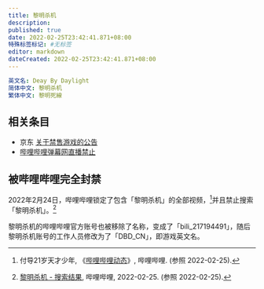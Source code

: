 ```yaml
---
title: 黎明杀机
description:
published: true
date: 2022-02-25T23:42:41.871+08:00
特殊标签标记: #无标签
editor: markdown
dateCreated: 2022-02-25T23:42:41.871+08:00
---
```


```YAML
英文名: Deay By Daylight
简体中文: 黎明杀机
繁体中文: 黎明死線
```

## 相关条目

+ 京东 [关于禁售游戏的公告](/blocklist/关于禁售游戏的公告-京东.md)
+ [哔哩哔哩弹幕网直播禁止](/website/哔哩哔哩弹幕网.md#直播禁止列表)

## 被哔哩哔哩完全封禁

2022年2月24日，哔哩哔哩锁定了包含「黎明杀机」的全部视频，[^9879]并且禁止搜索「黎明杀机」。[^4358]

[^9879]: 付导21岁天才少年, 《[哔哩哔哩动态](https://t.bilibili.com/630687922839879697)》, 哔哩哔哩. (参照 2022-02-25).

[^4358]: [黎明杀机 - 搜索结果](https://web.archive.org/web/20220225044358/https://search.bilibili.com/all?keyword=黎明杀机), 哔哩哔哩, 2022-02-25. (参照 2022-02-25).

黎明杀机的哔哩哔哩官方账号也被移除了名称，变成了「bili_217194491」，随后黎明杀机账号的工作人员修改为了「DBD_CN」，即游戏英文名。

[^7117]: 浮梦, 《[《黎明杀机》被B站下架屏蔽 官方账号也被强制改名](https://www.ali213.net/news/html/2022-2/657117.html)》, 游侠网, 2022-02-25. (参照 2022-02-26).
